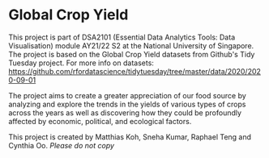# Global Crop Yield 
This project is part of DSA2101 (Essential Data Analytics Tools: Data Visualisation) module AY21/22 S2 at the National University of Singapore. 
The project is based on the Global Crop Yield datasets from Github's Tidy Tuesday project. For more info on datasets: https://github.com/rfordatascience/tidytuesday/tree/master/data/2020/2020-09-01

The project aims to create a greater appreciation of our food source by analyzing and explore the trends in the yields of various types of crops across the years 
as well as discovering how they could be profoundly affected by economic, political, and ecological factors. 

This project is created by Matthias Koh, Sneha Kumar, Raphael Teng and Cynthia Oo.
*Please do not copy*
